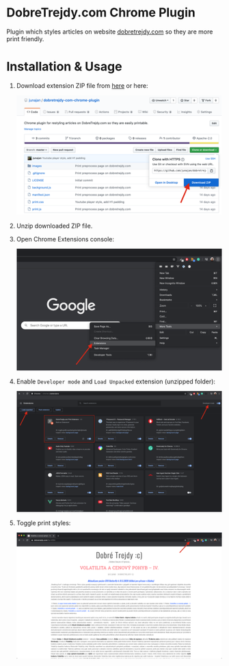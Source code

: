 # DobreTrejdy.com Chrome Plugin

Plugin which styles articles on website [dobretrejdy.com](dobretrejdy.com) so they are more print friendly.

# Installation & Usage

1) Download extension ZIP file from [here](https://github.com/junajan/dobretrejdy-com-chrome-plugin/archive/master.zip) or here:

    ![](static/github-download.png)

2) Unzip downloaded ZIP file.

3) Open Chrome Extensions console:
    
    ![](static/chrome-extensions.png)
    
4) Enable `Developer mode` and `Load Unpacked` extension (unzipped folder):

    ![](static/chrome-extension-add.png)

5) Toggle print styles:

    ![](static/dobretrejdy-com-toggle-style.png)
